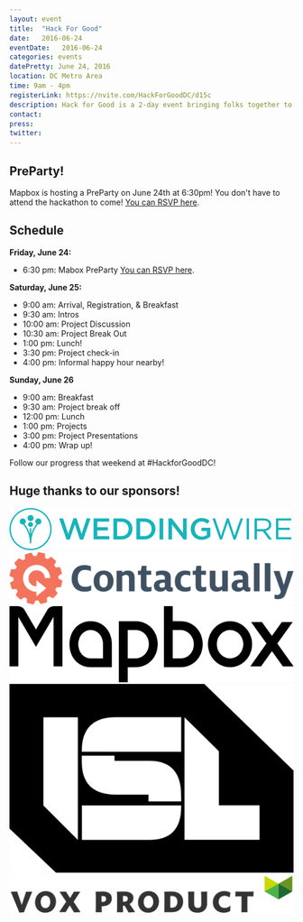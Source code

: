 ```yaml
---
layout: event
title:  "Hack For Good"
date:   2016-06-24
eventDate:   2016-06-24
categories: events
datePretty: June 24, 2016
location: DC Metro Area
time: 9am - 4pm
registerLink: https://nvite.com/HackForGoodDC/d15c
description: Hack for Good is a 2-day event bringing folks together to work on projects that support our community. Progress on projects will be presented in a science fair format at the conclusion of the event. This is a different kind of hackathon. No competition, no award money; just bringing people together to learn, make connections, and build something awesome!
contact:
press:
twitter:
---
```


## PreParty!

Mapbox is hosting a PreParty on June 24th at 6:30pm! You don't have to attend the hackathon to come! [You can RSVP here](https://hackforgoodprepartymapbox.splashthat.com/).

## Schedule

**Friday, June 24:**

*   6:30 pm: Mabox PreParty [You can RSVP here](https://hackforgoodprepartymapbox.splashthat.com/).

**Saturday, June 25:**

*   9:00 am: Arrival, Registration, & Breakfast
*   9:30 am: Intros
*   10:00 am: Project Discussion
*   10:30 am: Project Break Out
*   1:00 pm: Lunch!
*   3:30 pm: Project check-in
*   4:00 pm: Informal happy hour nearby!

**Sunday, June 26**

*   9:00 am: Breakfast
*   9:30 am: Project break off
*   12:00 pm: Lunch
*   1:00 pm: Projects
*   3:00 pm: Project Presentations
*   4:00 pm: Wrap up!

Follow our progress that weekend at #HackforGoodDC!

## Huge thanks to our sponsors!

[![](/assets/hackforgood/weddingwire.svg)](https://www.weddingwire.com/)
[![](/assets/hackforgood/contactually.png)](http://www.contactually.com/)
[![](/assets/hackforgood/mapbox.svg)](http://www.contactually.com/)
[![](/assets/hackforgood/isl.svg)](http://www.contactually.com/)
[![](/assets/hackforgood/voxproduct.svg)](http://www.contactually.com/)